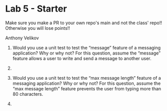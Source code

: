 # Lab 5 - Starter
Make sure you make a PR to your own repo's main and not the class' repo!! Otherwise you will lose points!!

Anthony Velikov

1) Would you use a unit test to test the “message” feature of a messaging application? Why or why not? For this question, assume the “message” feature allows a user to write and send a message to another user.
2) 

3) Would you use a unit test to test the “max message length” feature of a messaging application? Why or why not? For this question, assume the “max message length” feature prevents the user from typing more than 80 characters.
4) 

